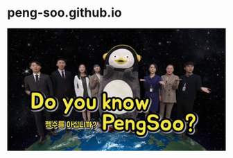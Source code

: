 # peng-soo.github.io

[![Video Label](do_you_know_pengsoo.jpg)](https://www.youtube.com/watch?v=RKi98URQ6GM) 